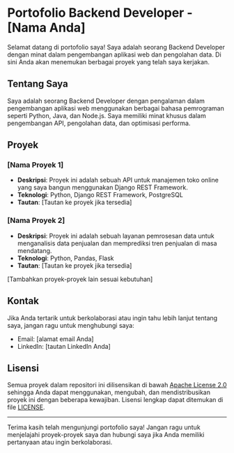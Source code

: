 # Portofolio Backend Developer - [Nama Anda]

Selamat datang di portofolio saya! Saya adalah seorang Backend Developer dengan minat dalam pengembangan aplikasi web dan pengolahan data. Di sini Anda akan menemukan berbagai proyek yang telah saya kerjakan.

## Tentang Saya

Saya adalah seorang Backend Developer dengan pengalaman dalam pengembangan aplikasi web menggunakan berbagai bahasa pemrograman seperti Python, Java, dan Node.js. Saya memiliki minat khusus dalam pengembangan API, pengolahan data, dan optimisasi performa.

## Proyek

### [Nama Proyek 1]

- **Deskripsi**: Proyek ini adalah sebuah API untuk manajemen toko online yang saya bangun menggunakan Django REST Framework.
- **Teknologi**: Python, Django REST Framework, PostgreSQL
- **Tautan**: [Tautan ke proyek jika tersedia]

### [Nama Proyek 2]

- **Deskripsi**: Proyek ini adalah sebuah layanan pemrosesan data untuk menganalisis data penjualan dan memprediksi tren penjualan di masa mendatang.
- **Teknologi**: Python, Pandas, Flask
- **Tautan**: [Tautan ke proyek jika tersedia]

[Tambahkan proyek-proyek lain sesuai kebutuhan]

## Kontak

Jika Anda tertarik untuk berkolaborasi atau ingin tahu lebih lanjut tentang saya, jangan ragu untuk menghubungi saya:

- Email: [alamat email Anda]
- LinkedIn: [tautan LinkedIn Anda]

## Lisensi

Semua proyek dalam repositori ini dilisensikan di bawah [Apache License 2.0](LICENSE) sehingga Anda dapat menggunakan, mengubah, dan mendistribusikan proyek ini dengan beberapa kewajiban. Lisensi lengkap dapat ditemukan di file [LICENSE](LICENSE).

---

Terima kasih telah mengunjungi portofolio saya! Jangan ragu untuk menjelajahi proyek-proyek saya dan hubungi saya jika Anda memiliki pertanyaan atau ingin berkolaborasi.
